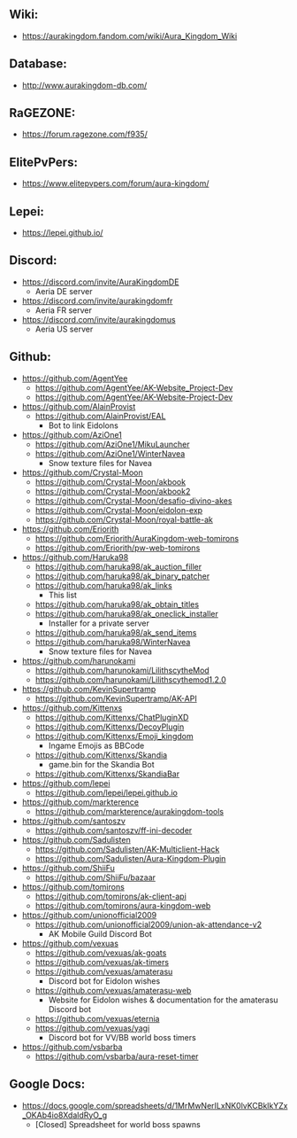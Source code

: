 ## Wiki:
* https://aurakingdom.fandom.com/wiki/Aura_Kingdom_Wiki

## Database:
* http://www.aurakingdom-db.com/

## RaGEZONE:
* https://forum.ragezone.com/f935/

## ElitePvPers:
* https://www.elitepvpers.com/forum/aura-kingdom/

## Lepei:
* https://lepei.github.io/

## Discord:
* https://discord.com/invite/AuraKingdomDE
	- Aeria DE server
* https://discord.com/invite/aurakingdomfr
	- Aeria FR server
* https://discord.com/invite/aurakingdomus
	- Aeria US server

## Github:
* https://github.com/AgentYee
	* https://github.com/AgentYee/AK-Website_Project-Dev
	* https://github.com/AgentYee/AK-Website-Project-Dev
* https://github.com/AlainProvist
	* https://github.com/AlainProvist/EAL
		- Bot to link Eidolons
* https://github.com/AziOne1
	* https://github.com/AziOne1/MikuLauncher
	* https://github.com/AziOne1/WinterNavea
		- Snow texture files for Navea
* https://github.com/Crystal-Moon
	* https://github.com/Crystal-Moon/akbook
	* https://github.com/Crystal-Moon/akbook2
	* https://github.com/Crystal-Moon/desafio-divino-akes
	* https://github.com/Crystal-Moon/eidolon-exp
	* https://github.com/Crystal-Moon/royal-battle-ak
* https://github.com/Eriorith
	* https://github.com/Eriorith/AuraKingdom-web-tomirons
	* https://github.com/Eriorith/pw-web-tomirons
* https://github.com/Haruka98
	* https://github.com/haruka98/ak_auction_filler
	* https://github.com/haruka98/ak_binary_patcher
	* https://github.com/haruka98/ak_links
		- This list
	* https://github.com/haruka98/ak_obtain_titles
	* https://github.com/haruka98/ak_oneclick_installer
		- Installer for a private server
	* https://github.com/haruka98/ak_send_items
	* https://github.com/haruka98/WinterNavea
		- Snow texture files for Navea
* https://github.com/harunokami
	* https://github.com/harunokami/LilithscytheMod
	* https://github.com/harunokami/Lilithscythemod1.2.0
* https://github.com/KevinSupertramp
	* https://github.com/KevinSupertramp/AK-API
* https://github.com/Kittenxs
	* https://github.com/Kittenxs/ChatPluginXD
	* https://github.com/Kittenxs/DecoyPlugin
	* https://github.com/Kittenxs/Emoji_kingdom
		- Ingame Emojis as BBCode
	* https://github.com/Kittenxs/Skandia
		- game.bin for the Skandia Bot
	* https://github.com/Kittenxs/SkandiaBar
* https://github.com/lepei
	* https://github.com/lepei/lepei.github.io
* https://github.com/markterence
	* https://github.com/markterence/aurakingdom-tools
* https://github.com/santoszv
	* https://github.com/santoszv/ff-ini-decoder
* https://github.com/Sadulisten
	* https://github.com/Sadulisten/AK-Multiclient-Hack
	* https://github.com/Sadulisten/Aura-Kingdom-Plugin
* https://github.com/ShiiFu
	* https://github.com/ShiiFu/bazaar
* https://github.com/tomirons
	* https://github.com/tomirons/ak-client-api
	* https://github.com/tomirons/aura-kingdom-web
* https://github.com/unionofficial2009
	* https://github.com/unionofficial2009/union-ak-attendance-v2
		- AK Mobile Guild Discord Bot
* https://github.com/vexuas
	* https://github.com/vexuas/ak-goats
	* https://github.com/vexuas/ak-timers
	* https://github.com/vexuas/amaterasu
		- Discord bot for Eidolon wishes
	* https://github.com/vexuas/amaterasu-web
		- Website for Eidolon wishes & documentation for the amaterasu Discord bot
	* https://github.com/vexuas/eternia
	* https://github.com/vexuas/yagi
		- Discord bot for VV/BB world boss timers
* https://github.com/vsbarba
	* https://github.com/vsbarba/aura-reset-timer
	
## Google Docs:
* https://docs.google.com/spreadsheets/d/1MrMwNerILxNK0lvKCBklkYZx_OKAb4io8XdaldRyO_g
	- [Closed] Spreadsheet for world boss spawns
